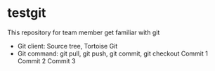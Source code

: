 # testgit
This repository for team member get familiar with git
- Git client: Source tree, Tortoise Git
- Git command: git pull, git push, git commit, git checkout
Commit 1
Commit 2
Commit 3